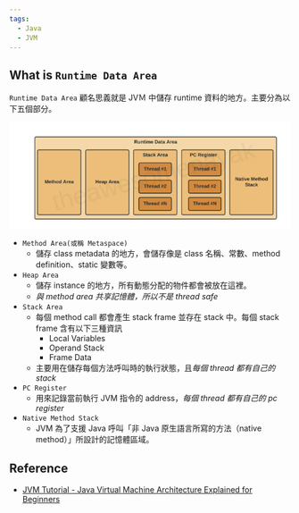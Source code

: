 ```yaml
---
tags:
  - Java
  - JVM
---
```

## What is `Runtime Data Area` 

`Runtime Data Area` 顧名思義就是 JVＭ 中儲存 runtime 資料的地方。主要分為以下五個部分。


![JVM_rumtime_data_area](../../image/JVM_runtime_data_area.png)


- `Method Area(或稱 Metaspace)`
	- 儲存 class metadata 的地方，會儲存像是 class 名稱、常數、method definition、static 變數等。
- `Heap Area`
	- 儲存 instance 的地方，所有動態分配的物件都會被放在這裡。
	- *與 method area 共享記憶體，所以不是 thread safe*
- `Stack Area`
	- 每個 method call 都會產生 stack frame 並存在 stack 中。每個 stack frame 含有以下三種資訊
		- Local Variables
		- Operand Stack
		- Frame Data
	- 主要用在儲存每個方法呼叫時的執行狀態，且*每個  thread 都有自己的 stack*
- `PC Register`
	- 用來記錄當前執行 JVM 指令的 address，*每個  thread 都有自己的 pc register*
- `Native Method Stack`
	- JVM 為了支援 Java 呼叫「非 Java 原生語言所寫的方法（native method）」所設計的記憶體區域。



## Reference

- [JVM Tutorial - Java Virtual Machine Architecture Explained for Beginners](https://www.freecodecamp.org/news/jvm-tutorial-java-virtual-machine-architecture-explained-for-beginners/)